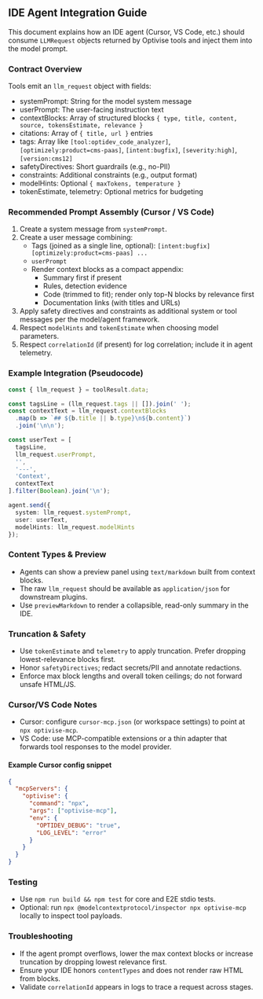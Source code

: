 ## IDE Agent Integration Guide

This document explains how an IDE agent (Cursor, VS Code, etc.) should consume `LLMRequest` objects returned by Optivise tools and inject them into the model prompt.

### Contract Overview

Tools emit an `llm_request` object with fields:

- systemPrompt: String for the model system message
- userPrompt: The user-facing instruction text
- contextBlocks: Array of structured blocks `{ type, title, content, source, tokensEstimate, relevance }`
- citations: Array of `{ title, url }` entries
- tags: Array like `[tool:optidev_code_analyzer]`, `[optimizely:product=cms-paas]`, `[intent:bugfix]`, `[severity:high]`, `[version:cms12]`
- safetyDirectives: Short guardrails (e.g., no-PII)
- constraints: Additional constraints (e.g., output format)
- modelHints: Optional `{ maxTokens, temperature }`
- tokenEstimate, telemetry: Optional metrics for budgeting

### Recommended Prompt Assembly (Cursor / VS Code)

1) Create a system message from `systemPrompt`.
2) Create a user message combining:
   - Tags (joined as a single line, optional): `[intent:bugfix] [optimizely:product=cms-paas] ...`
   - `userPrompt`
   - Render context blocks as a compact appendix:
     - Summary first if present
     - Rules, detection evidence
      - Code (trimmed to fit); render only top-N blocks by relevance first
     - Documentation links (with titles and URLs)
3) Apply safety directives and constraints as additional system or tool messages per the model/agent framework.
4) Respect `modelHints` and `tokenEstimate` when choosing model parameters.
5) Respect `correlationId` (if present) for log correlation; include it in agent telemetry.

### Example Integration (Pseudocode)

```ts
const { llm_request } = toolResult.data;

const tagsLine = (llm_request.tags || []).join(' ');
const contextText = llm_request.contextBlocks
  .map(b => `## ${b.title || b.type}\n${b.content}`)
  .join('\n\n');

const userText = [
  tagsLine,
  llm_request.userPrompt,
  '',
  '---',
  'Context',
  contextText
].filter(Boolean).join('\n');

agent.send({
  system: llm_request.systemPrompt,
  user: userText,
  modelHints: llm_request.modelHints
});
```

### Content Types & Preview

- Agents can show a preview panel using `text/markdown` built from context blocks.
- The raw `llm_request` should be available as `application/json` for downstream plugins.
- Use `previewMarkdown` to render a collapsible, read-only summary in the IDE.

### Truncation & Safety

- Use `tokenEstimate` and `telemetry` to apply truncation. Prefer dropping lowest-relevance blocks first.
- Honor `safetyDirectives`; redact secrets/PII and annotate redactions.
- Enforce max block lengths and overall token ceilings; do not forward unsafe HTML/JS.

### Cursor/VS Code Notes

- Cursor: configure `cursor-mcp.json` (or workspace settings) to point at `npx optivise-mcp`.
- VS Code: use MCP-compatible extensions or a thin adapter that forwards tool responses to the model provider.

#### Example Cursor config snippet

```json
{
  "mcpServers": {
    "optivise": {
      "command": "npx",
      "args": ["optivise-mcp"],
      "env": {
        "OPTIDEV_DEBUG": "true",
        "LOG_LEVEL": "error"
      }
    }
  }
}
```

### Testing

- Use `npm run build && npm test` for core and E2E stdio tests.
- Optional: run `npx @modelcontextprotocol/inspector npx optivise-mcp` locally to inspect tool payloads.

### Troubleshooting

- If the agent prompt overflows, lower the max context blocks or increase truncation by dropping lowest relevance first.
- Ensure your IDE honors `contentTypes` and does not render raw HTML from blocks.
- Validate `correlationId` appears in logs to trace a request across stages.


